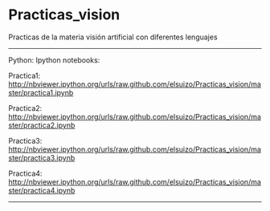 Practicas_vision
================

Practicas de la materia visión artificial con diferentes lenguajes

*********************************************************************************************************
Python:
Ipython notebooks:

Practica1: http://nbviewer.ipython.org/urls/raw.github.com/elsuizo/Practicas_vision/master/practica1.ipynb

Practica2: http://nbviewer.ipython.org/urls/raw.github.com/elsuizo/Practicas_vision/master/practica2.ipynb

Practica3: http://nbviewer.ipython.org/urls/raw.github.com/elsuizo/Practicas_vision/master/practica3.ipynb

Practica4: http://nbviewer.ipython.org/urls/raw.github.com/elsuizo/Practicas_vision/master/practica4.ipynb

***********************************************************************************************************
